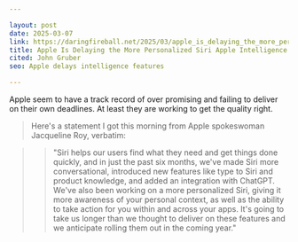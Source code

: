 ```yaml
---

layout: post
date: 2025-03-07
link: https://daringfireball.net/2025/03/apple_is_delaying_the_more_personalized_siri_apple_intelligence_features
title: Apple Is Delaying the More Personalized Siri Apple Intelligence Features
cited: John Gruber
seo: Apple delays intelligence features

---
```


Apple seem to have a track record of over promising and failing to deliver on their own deadlines. At least they are working to get the quality right.



> Here's a statement I got this morning from Apple spokeswoman Jacqueline Roy, verbatim:

> > "Siri helps our users find what they need and get things done quickly, and in just the past six months, we've made Siri more conversational, introduced new features like type to Siri and product knowledge, and added an integration with ChatGPT. We've also been working on a more personalized Siri, giving it more awareness of your personal context, as well as the ability to take action for you within and across your apps. It's going to take us longer than we thought to deliver on these features and we anticipate rolling them out in the coming year."